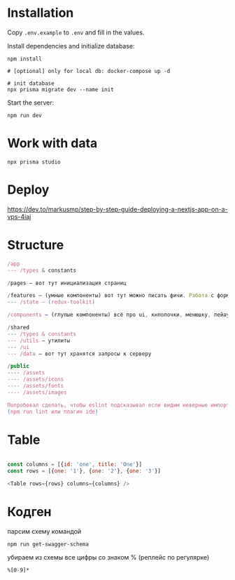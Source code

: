 # Installation

Copy `.env.example` to `.env` and fill in the values.

Install dependencies and initialize database:

```
npm install

# [optional] only for local db: docker-compose up -d

# init database
npx prisma migrate dev --name init
```

Start the server:

```
npm run dev
```

# Work with data

```
npx prisma studio
```

# Deploy

https://dev.to/markusmp/step-by-step-guide-deploying-a-nextjs-app-on-a-vps-4iaj


# Structure

```javascript
/app
--- /types & constants

/pages — вот тут инициализация страниц

/features — (умные компоненты) вот тут можно писать фичи. Работа с формами, авторизацией и проч.
--- /state — (redux-toolkit)

/components — (глупые компоненты) всё про ui, кнпопочки, менюшку, лейауты и тд

/shared
--- /types & constants
--- /utils — утилиты
--- /ui
--- /data — вот тут хранятся запросы к серверу

/public
---- /assets
---- /assets/icons
---- /assets/fonts
---- /assets/images

Попробовал сделать, чтобы eslint подсказывал если видим неверные импорты
(npm run lint или плагин ide)
```


# Table

```js

const columns = [{id: 'one', title: 'One'}]
const rows = [{one: '1'}, {one: '2'}, {one: '3'}]

<Table rows={rows} columns={columns} />
```

# Кодген

парсим схему командой
```
npm run get-swagger-schema
```

убираем из схемы все цифры со знаком % (реплейс по регулярке)
```
%[0-9]*
```
